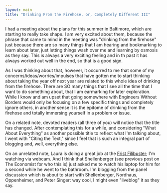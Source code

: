 ```yaml
---
layout: main
title: "Drinking From the Firehose, or, Completely Different III"
---
```

I had a meeting about the plans for this summer in Baltimore, which are
starting to really take shape. I am very excited about them, because the
phrase that came to mind in the meeting was "drinking from the firehose" just
because there are so many things that I am hearing and bookmarking to learn
about later, just letting things wash over me and learning by osmosis as they
say. This is always a very exciting feeling and in th past it has always
worked out well in the end, so that is a good sign.

  
As I was thinking about that, however, it occurred to me that some of my
concerns/ideas/worries/impulses that have gotten me to start thinking about
taking the year off next year are related to this whole idea of drinking from
the firehose. There are SO many things that I see all the time that I want to
do something about, that I am earmarking for later exploration. While I know
and am upset that going somewhere with Engineers Without Borders would only be
focusing on a few specific things and completely ignore others, in another
sense it is the epitome of drinking from the firehose and totally immersing
yourself in a problem or issue.

  
On a related note, devoted readers (all three of you) will notice that the
title has changed. After contemplating this for a while, and considering "What
About Everything" as another possible title to reflect what I'm talking about,
I went with "Citing the Text," since I feel that is such an integral part of
blogging and, well, everything else.

  
On an unrelated note, Laura is doing a great job at the [Frist
Filibuster](http://www.filibusterfrist.com); I'm watching via webcam. And I
think that Shellenberger (see previous post on The Economist for who this is)
just asked me to watch his laptop for him for a second while he went to the
bathroom. I'm blogging from the panel discussion which is about to start with
Shellenberger, Nordhaus, Oppenheimer, and Peter Singer: way cool, I might even
"liveblog" it as they say.

